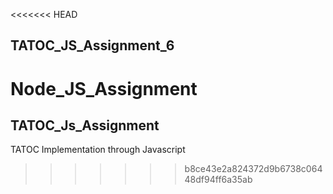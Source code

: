 <<<<<<< HEAD
## TATOC_JS_Assignment_6

Node_JS_Assignment
=======
## TATOC_Js_Assignment

TATOC Implementation through Javascript
>>>>>>> b8ce43e2a824372d9b6738c06448df94ff6a35ab

